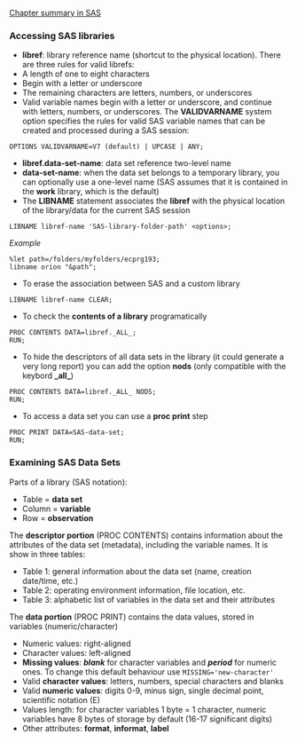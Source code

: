 [Chapter summary in SAS](https://support.sas.com/edu/OLTRN/ECPRG193/m413/m413_3_a_sum.htm)

### Accessing SAS libraries

* **libref**: library reference name (shortcut to the physical location). There are three rules for valid librefs:
* A length of one to eight characters
* Begin with a letter or underscore
* The remaining characters are letters, numbers, or underscores
* Valid variable names begin with a letter or underscore, and continue with letters, numbers, or underscores. The **VALIDVARNAME** system option specifies the rules for valid SAS variable names that can be created and processed during a SAS session: 

```
OPTIONS VALIDVARNAME=V7 (default) | UPCASE | ANY;
```

* **libref.data-set-name**: data set reference two-level name
* **data-set-name**: when the data set belongs to a temporary library, you can optionally use a one-level name (SAS assumes that it is contained in the **work** library, which is the default)
* The **LIBNAME** statement associates the **libref** with the physical location of the library/data for the current SAS session

```
LIBNAME libref-name 'SAS-library-folder-path' <options>;
```

*Example*
```
%let path=/folders/myfolders/ecprg193; 
libname orion "&path";
```

* To erase the association between SAS and a custom library

```
LIBNAME libref-name CLEAR;
```

* To check the **contents of a library** programatically

```
PROC CONTENTS DATA=libref._ALL_;
RUN;
```

* To hide the descriptors of all data sets in the library (it could generate a very long report) you can add the option **nods** (only compatible with the keybord **\_all_**)

```
PROC CONTENTS DATA=libref._ALL_ NODS;
RUN;
```

* To access a data set you can use a **proc print** step

```
PROC PRINT DATA=SAS-data-set;
RUN;
```

### Examining SAS Data Sets

Parts of a library (SAS notation):

* Table = **data set**
* Column = **variable**
* Row = **observation**
 
The **descriptor portion** (PROC CONTENTS) contains information about the attributes of the data set (metadata), including the variable names. It is show in three tables:

* Table 1: general information about the data set (name, creation date/time, etc.)
* Table 2: operating environment information, file location, etc.
* Table 3: alphabetic list of variables in the data set and their attributes

The **data portion** (PROC PRINT) contains the data values, stored in variables (numeric/character)

* Numeric values: right-aligned
* Character values: left-aligned
* **Missing values**: ***blank*** for character variables and ***period*** for numeric ones. To change this default behaviour use  `MISSING='new-character'`
* Valid **character values**: letters, numbers, special characters and blanks
* Valid **numeric values**: digits 0-9, minus sign, single decimal point, scientific notation (E)
* Values length: for character variables 1 byte = 1 character, numeric variables have 8 bytes of storage by default (16-17 significant digits)
* Other attributes: **format**, **informat**, **label**

